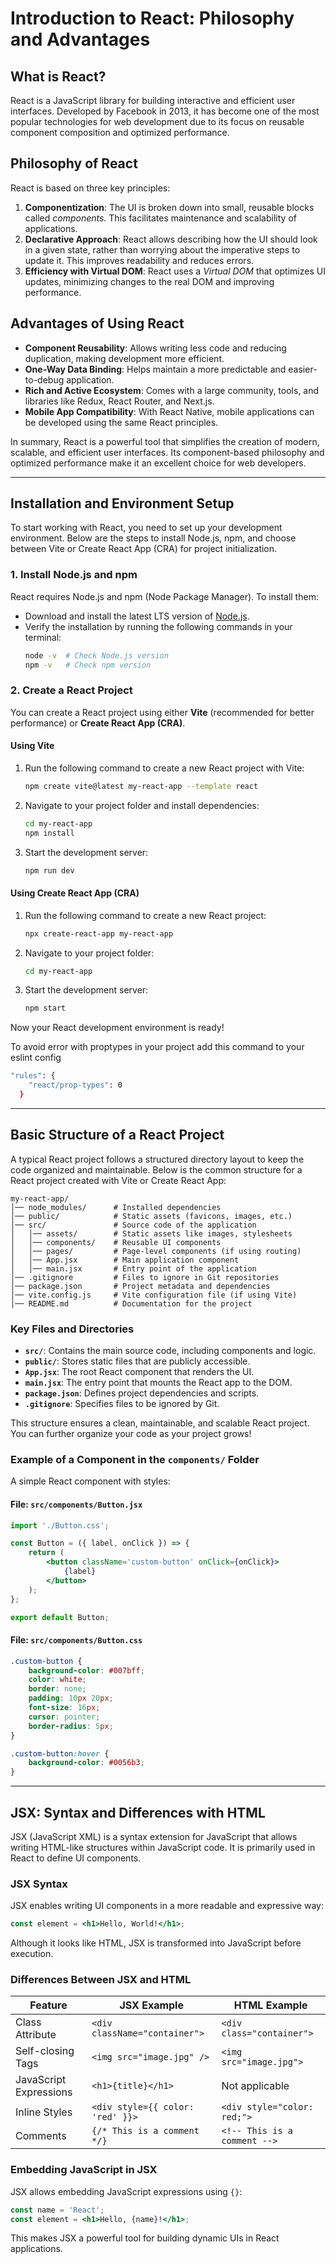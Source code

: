 # Introduction to React: Philosophy and Advantages

## What is React?

React is a JavaScript library for building interactive and efficient user interfaces. Developed by Facebook in 2013, it has become one of the most popular technologies for web development due to its focus on reusable component composition and optimized performance.

## Philosophy of React

React is based on three key principles:

1. **Componentization**: The UI is broken down into small, reusable blocks called _components_. This facilitates maintenance and scalability of applications.
2. **Declarative Approach**: React allows describing how the UI should look in a given state, rather than worrying about the imperative steps to update it. This improves readability and reduces errors.
3. **Efficiency with Virtual DOM**: React uses a _Virtual DOM_ that optimizes UI updates, minimizing changes to the real DOM and improving performance.

## Advantages of Using React

- **Component Reusability**: Allows writing less code and reducing duplication, making development more efficient.
- **One-Way Data Binding**: Helps maintain a more predictable and easier-to-debug application.
- **Rich and Active Ecosystem**: Comes with a large community, tools, and libraries like Redux, React Router, and Next.js.
- **Mobile App Compatibility**: With React Native, mobile applications can be developed using the same React principles.

In summary, React is a powerful tool that simplifies the creation of modern, scalable, and efficient user interfaces. Its component-based philosophy and optimized performance make it an excellent choice for web developers.

---

## Installation and Environment Setup

To start working with React, you need to set up your development environment. Below are the steps to install Node.js, npm, and choose between Vite or Create React App (CRA) for project initialization.

### 1. Install Node.js and npm

React requires Node.js and npm (Node Package Manager). To install them:

- Download and install the latest LTS version of [Node.js](https://nodejs.org/).
- Verify the installation by running the following commands in your terminal:
  ```sh
  node -v  # Check Node.js version
  npm -v   # Check npm version
  ```

### 2. Create a React Project

You can create a React project using either **Vite** (recommended for better performance) or **Create React App (CRA)**.

#### Using Vite

1. Run the following command to create a new React project with Vite:
   ```sh
   npm create vite@latest my-react-app --template react
   ```
2. Navigate to your project folder and install dependencies:
   ```sh
   cd my-react-app
   npm install
   ```
3. Start the development server:
   ```sh
   npm run dev
   ```

#### Using Create React App (CRA)

1. Run the following command to create a new React project:
   ```sh
   npx create-react-app my-react-app
   ```
2. Navigate to your project folder:
   ```sh
   cd my-react-app
   ```
3. Start the development server:
   ```sh
   npm start
   ```

Now your React development environment is ready!

To avoid error with proptypes in your project add this command to your eslint config

```sh
"rules": {
    "react/prop-types": 0
  }
```
---

## Basic Structure of a React Project

A typical React project follows a structured directory layout to keep the code organized and maintainable. Below is the common structure for a React project created with Vite or Create React App:

```
my-react-app/
│── node_modules/      # Installed dependencies
│── public/            # Static assets (favicons, images, etc.)
│── src/               # Source code of the application
│   │── assets/        # Static assets like images, stylesheets
│   │── components/    # Reusable UI components
│   │── pages/         # Page-level components (if using routing)
│   │── App.jsx        # Main application component
│   │── main.jsx       # Entry point of the application
│── .gitignore         # Files to ignore in Git repositories
│── package.json       # Project metadata and dependencies
│── vite.config.js     # Vite configuration file (if using Vite)
│── README.md          # Documentation for the project
```

### Key Files and Directories

- **`src/`**: Contains the main source code, including components and logic.
- **`public/`**: Stores static files that are publicly accessible.
- **`App.jsx`**: The root React component that renders the UI.
- **`main.jsx`**: The entry point that mounts the React app to the DOM.
- **`package.json`**: Defines project dependencies and scripts.
- **`.gitignore`**: Specifies files to be ignored by Git.

This structure ensures a clean, maintainable, and scalable React project. You can further organize your code as your project grows!

### Example of a Component in the `components/` Folder

A simple React component with styles:

#### File: `src/components/Button.jsx`

```jsx
import './Button.css';

const Button = ({ label, onClick }) => {
	return (
		<button className='custom-button' onClick={onClick}>
			{label}
		</button>
	);
};

export default Button;
```

#### File: `src/components/Button.css`

```css
.custom-button {
	background-color: #007bff;
	color: white;
	border: none;
	padding: 10px 20px;
	font-size: 16px;
	cursor: pointer;
	border-radius: 5px;
}

.custom-button:hover {
	background-color: #0056b3;
}
```

---

## JSX: Syntax and Differences with HTML

JSX (JavaScript XML) is a syntax extension for JavaScript that allows writing HTML-like structures within JavaScript code. It is primarily used in React to define UI components.

### JSX Syntax

JSX enables writing UI components in a more readable and expressive way:

```jsx
const element = <h1>Hello, World!</h1>;
```

Although it looks like HTML, JSX is transformed into JavaScript before execution.

### Differences Between JSX and HTML

| Feature                | JSX Example                      | HTML Example                 |
| ---------------------- | -------------------------------- | ---------------------------- |
| Class Attribute        | `<div className="container">`    | `<div class="container">`    |
| Self-closing Tags      | `<img src="image.jpg" />`        | `<img src="image.jpg">`      |
| JavaScript Expressions | `<h1>{title}</h1>`               | Not applicable               |
| Inline Styles          | `<div style={{ color: 'red' }}>` | `<div style="color: red;">`  |
| Comments               | `{/* This is a comment */}`      | `<!-- This is a comment -->` |

### Embedding JavaScript in JSX

JSX allows embedding JavaScript expressions using `{}`:

```jsx
const name = 'React';
const element = <h1>Hello, {name}!</h1>;
```

This makes JSX a powerful tool for building dynamic UIs in React applications.

